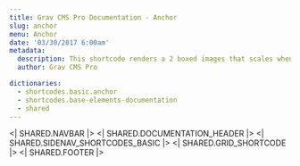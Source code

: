 ```yaml
---
title: Grav CMS Pro Documentation - Anchor
slug: anchor
menu: Anchor
date: '03/30/2017 6:00am'
metadata:
  description: This shortcode renders a 2 boxed images that scales when mouse is placed over them and with a nice caption at their bottom
  author: Grav CMS Pro

dictionaries:
  - shortcodes.basic.anchor
  - shortcodes.base-elements-documentation
  - shared
---
```


<| SHARED.NAVBAR |>
<| SHARED.DOCUMENTATION_HEADER |>
<| SHARED.SIDENAV_SHORTCODES_BASIC |>
<| SHARED.GRID_SHORTCODE |>
<| SHARED.FOOTER |>
